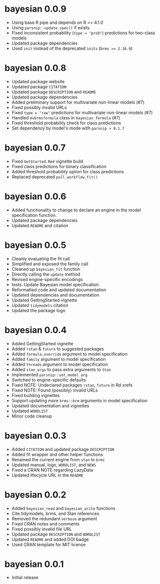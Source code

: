 # bayesian 0.0.9

- Using base R pipe and depends on R >= 4.1.0
- Using `parsnip::update_spec()` if exists.
- Fixed inconsistent probability (`type = "prob"`) predictions for two-class models
- Updated package dependencies
- Used `init` instead of the deprecated `inits` (`brms >= 2.16.9`)

# bayesian 0.0.8

- Updated package website
- Updated package `CITATION`
- Updated package `DESCRIPTION` and `README`
- Updated package dependencies
- Added preliminary support for multivariate non-linear models (#7)
- Fixed possibly invalid URLs
- Fixed `type = "raw"` predictions for multivariate non-linear models (#7)
- Handled `mvbrmsformula` class in `bayesian_formula` (#7)
- Fixed threshold probability check for class predictions
- Set dependency by model's mode with `parsnip > 0.1.7`

# bayesian 0.0.7

- Fixed `GetStarted.Rmd` vignette build
- Fixed class predictions for binary classification
- Added threshold probability option for class predictions
- Replaced deprecated `pull_workflow_fit()`

# bayesian 0.0.6

- Added functionality to change to declare an engine in the model specification function.
- Updated package dependencies
- Updated `README` and citation

# bayesian 0.0.5

- Cleanly evaluating the fit call
- Simplified and exposed the family call
- Cleaned up `bayesian_fit` function
- Directly calling the `update` method
- Revised engine-specific encodings
- tests: Update Bayesian model specification
- Reformatted code and updated documentation
- Updated dependencies and documentation
- Updated GettingStarted vignette
- Updated `tidymodels` citation
- Updated the package logo

# bayesian 0.0.4

- Added GettingStarted vignette
- Added `rstan` & `future` to suggested packages
- Added `formula.override` argument to model specification
- Added `family` argument to model specification
- Added `threads` argument to model specification
- Added `stan_args` to pass extra arguments to `Stan`
- Implemented `parsnip::set_model_arg`
- Switched to engine-specific defaults
- Fixed NOTE: Undeclared packages `rstan`, `future` in Rd xrefs
- Fixed NOTE: Found (possibly) invalid URLs
- Fixed building vignettes
- Support updating more `brms::brm` arguments in model specification
- Updated documentation and vignettes
- Updated `WORDLIST`
- Minor code cleanup

# bayesian 0.0.3

- Added `CITATION` and updated package `DESCRIPTION`
- Added fit wrapper and other helper functions
- Renamed the current engine from `stan` to `brms`
- Updated manual, logo, `WORDLIST`, and `NEWS`
- Fixed a CRAN NOTE regarding LazyData
- Updated lifecycle URL in the `README`

# bayesian 0.0.2

- Added `bayesian_read` and `bayesian_write` functions
- Cite tidymodels, brms, and Stan references
- Removed the redundant `verbose` argument
- Fixed CRAN notes and comments
- Fixed possibly invalid file URL
- Updated package `DESCRIPTION` and `WORDLIST`
- Updated `README` and added DOI badge
- Used CRAN template for MIT license

# bayesian 0.0.1

- Initial release
